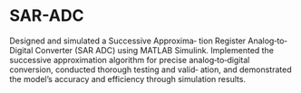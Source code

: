 # SAR-ADC
Designed and simulated a Successive Approxima‐
tion Register Analog‐to‐Digital Converter (SAR ADC)
using MATLAB Simulink. Implemented the successive
approximation algorithm for precise analog‐to‐digital
conversion, conducted thorough testing and valid‐
ation, and demonstrated the model’s accuracy and
efficiency through simulation results.
